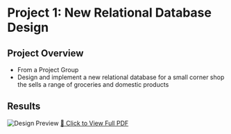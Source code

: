 # Project 1: New Relational Database Design

## Project Overview

- From a Project Group
- Design and implement a new relational database for a small corner shop the sells a range of groceries and domestic products

## Results

![Design Preview](https://github.com/user-attachments/assets/4862b544-b9cd-416a-a7fc-8fbabc314088)
[📄 Click to View Full PDF](https://github.com/user-attachments/files/19044313/RelationalDB_Design.pdf)
